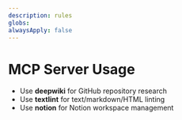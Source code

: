 ```yaml
---
description: rules
globs: 
alwaysApply: false
---
```


# MCP Server Usage

- Use **deepwiki** for GitHub repository research
- Use **textlint** for text/markdown/HTML linting
- Use **notion** for Notion workspace management
